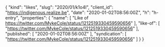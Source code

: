 {
  "kind": "likes",
  "slug": "2020/01/k1o4l",
  "client_id": "https://indigenous.realize.be",
  "date": "2020-01-02T08:56:00Z",
  "h": "h-entry",
  "properties": {
    "name": [
      "Like of https://twitter.com/MykeCole/status/1212519330459590656"
    ],
    "like-of": [
      "https://twitter.com/MykeCole/status/1212519330459590656"
    ],
    "published": [
      "2020-01-02T08:56:00Z"
    ],
    "syndication": [
      "https://twitter.com/MykeCole/status/1212519330459590656"
    ]
  }
}
